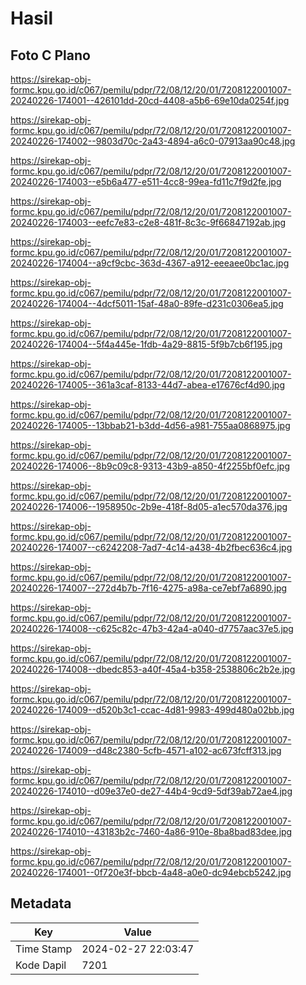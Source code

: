 # Hasil

## Foto C Plano

https://sirekap-obj-formc.kpu.go.id/c067/pemilu/pdpr/72/08/12/20/01/7208122001007-20240226-174001--426101dd-20cd-4408-a5b6-69e10da0254f.jpg

https://sirekap-obj-formc.kpu.go.id/c067/pemilu/pdpr/72/08/12/20/01/7208122001007-20240226-174002--9803d70c-2a43-4894-a6c0-07913aa90c48.jpg

https://sirekap-obj-formc.kpu.go.id/c067/pemilu/pdpr/72/08/12/20/01/7208122001007-20240226-174003--e5b6a477-e511-4cc8-99ea-fd11c7f9d2fe.jpg

https://sirekap-obj-formc.kpu.go.id/c067/pemilu/pdpr/72/08/12/20/01/7208122001007-20240226-174003--eefc7e83-c2e8-481f-8c3c-9f66847192ab.jpg

https://sirekap-obj-formc.kpu.go.id/c067/pemilu/pdpr/72/08/12/20/01/7208122001007-20240226-174004--a9cf9cbc-363d-4367-a912-eeeaee0bc1ac.jpg

https://sirekap-obj-formc.kpu.go.id/c067/pemilu/pdpr/72/08/12/20/01/7208122001007-20240226-174004--4dcf5011-15af-48a0-89fe-d231c0306ea5.jpg

https://sirekap-obj-formc.kpu.go.id/c067/pemilu/pdpr/72/08/12/20/01/7208122001007-20240226-174004--5f4a445e-1fdb-4a29-8815-5f9b7cb6f195.jpg

https://sirekap-obj-formc.kpu.go.id/c067/pemilu/pdpr/72/08/12/20/01/7208122001007-20240226-174005--361a3caf-8133-44d7-abea-e17676cf4d90.jpg

https://sirekap-obj-formc.kpu.go.id/c067/pemilu/pdpr/72/08/12/20/01/7208122001007-20240226-174005--13bbab21-b3dd-4d56-a981-755aa0868975.jpg

https://sirekap-obj-formc.kpu.go.id/c067/pemilu/pdpr/72/08/12/20/01/7208122001007-20240226-174006--8b9c09c8-9313-43b9-a850-4f2255bf0efc.jpg

https://sirekap-obj-formc.kpu.go.id/c067/pemilu/pdpr/72/08/12/20/01/7208122001007-20240226-174006--1958950c-2b9e-418f-8d05-a1ec570da376.jpg

https://sirekap-obj-formc.kpu.go.id/c067/pemilu/pdpr/72/08/12/20/01/7208122001007-20240226-174007--c6242208-7ad7-4c14-a438-4b2fbec636c4.jpg

https://sirekap-obj-formc.kpu.go.id/c067/pemilu/pdpr/72/08/12/20/01/7208122001007-20240226-174007--272d4b7b-7f16-4275-a98a-ce7ebf7a6890.jpg

https://sirekap-obj-formc.kpu.go.id/c067/pemilu/pdpr/72/08/12/20/01/7208122001007-20240226-174008--c625c82c-47b3-42a4-a040-d7757aac37e5.jpg

https://sirekap-obj-formc.kpu.go.id/c067/pemilu/pdpr/72/08/12/20/01/7208122001007-20240226-174008--dbedc853-a40f-45a4-b358-2538806c2b2e.jpg

https://sirekap-obj-formc.kpu.go.id/c067/pemilu/pdpr/72/08/12/20/01/7208122001007-20240226-174009--d520b3c1-ccac-4d81-9983-499d480a02bb.jpg

https://sirekap-obj-formc.kpu.go.id/c067/pemilu/pdpr/72/08/12/20/01/7208122001007-20240226-174009--d48c2380-5cfb-4571-a102-ac673fcff313.jpg

https://sirekap-obj-formc.kpu.go.id/c067/pemilu/pdpr/72/08/12/20/01/7208122001007-20240226-174010--d09e37e0-de27-44b4-9cd9-5df39ab72ae4.jpg

https://sirekap-obj-formc.kpu.go.id/c067/pemilu/pdpr/72/08/12/20/01/7208122001007-20240226-174010--43183b2c-7460-4a86-910e-8ba8bad83dee.jpg

https://sirekap-obj-formc.kpu.go.id/c067/pemilu/pdpr/72/08/12/20/01/7208122001007-20240226-174001--0f720e3f-bbcb-4a48-a0e0-dc94ebcb5242.jpg


## Metadata

| Key        | Value               |
| ---------- | ------------------- |
| Time Stamp | 2024-02-27 22:03:47 |
| Kode Dapil | 7201                |



